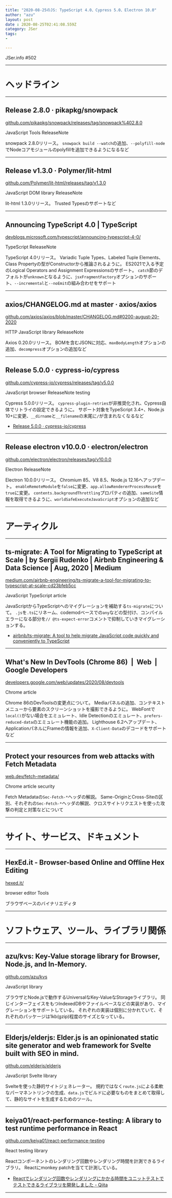 ```yaml
---
title: "2020-08-25のJS: TypeScript 4.0、Cypress 5.0、Electron 10.0"
author: "azu"
layout: post
date : 2020-08-25T02:41:08.559Z
category: JSer
tags:
-

---
```


JSer.info #502

----

<h1 class="site-genre">ヘッドライン</h1>

----

## Release 2.8.0 · pikapkg/snowpack
[github.com/pikapkg/snowpack/releases/tag/snowpack%402.8.0](https://github.com/pikapkg/snowpack/releases/tag/snowpack%402.8.0 "Release 2.8.0 · pikapkg/snowpack")
<p class="jser-tags jser-tag-icon"><span class="jser-tag">JavaScript</span> <span class="jser-tag">Tools</span> <span class="jser-tag">ReleaseNote</span></p>

snowpack 2.8.0リリース。
`snowpack build --watch`の追加、`--polyfill-node`でNodeコアモジュールのpolyfillを追加できるようになるなど


----

## Release v1.3.0 · Polymer/lit-html
[github.com/Polymer/lit-html/releases/tag/v1.3.0](https://github.com/Polymer/lit-html/releases/tag/v1.3.0 "Release v1.3.0 · Polymer/lit-html")
<p class="jser-tags jser-tag-icon"><span class="jser-tag">JavaScript</span> <span class="jser-tag">DOM</span> <span class="jser-tag">library</span> <span class="jser-tag">ReleaseNote</span></p>

lit-html 1.3.0リリース。
Trusted Typesのサポートなど


----

## Announcing TypeScript 4.0 | TypeScript
[devblogs.microsoft.com/typescript/announcing-typescript-4-0/](https://devblogs.microsoft.com/typescript/announcing-typescript-4-0/ "Announcing TypeScript 4.0 | TypeScript")
<p class="jser-tags jser-tag-icon"><span class="jser-tag">TypeScript</span> <span class="jser-tag">ReleaseNote</span></p>

TypeScript 4.0リリース。
Variadic Tuple Types、Labeled Tuple Elements、Class Propertyの型がConstructorから推論されるように。
ES2021で入る予定のLogical Operators and Assignment Expressionsのサポート。
`catch`節のデフォルトが`unknown`となるように、`jsxFragmentFactory`オプションのサポート、`--incremental`と`--noEmit`の組み合わせをサポート


----

## axios/CHANGELOG.md at master · axios/axios
[github.com/axios/axios/blob/master/CHANGELOG.md#0200-august-20-2020](https://github.com/axios/axios/blob/master/CHANGELOG.md#0200-august-20-2020 "axios/CHANGELOG.md at master · axios/axios")
<p class="jser-tags jser-tag-icon"><span class="jser-tag">HTTP</span> <span class="jser-tag">JavaScript</span> <span class="jser-tag">library</span> <span class="jser-tag">ReleaseNote</span></p>

Axios 0.20.0リリース。
BOMを含むJSONに対応、`maxBodyLength`オプションの追加、`decompress`オプションの追加など


----

## Release 5.0.0 · cypress-io/cypress
[github.com/cypress-io/cypress/releases/tag/v5.0.0](https://github.com/cypress-io/cypress/releases/tag/v5.0.0 "Release 5.0.0 · cypress-io/cypress")
<p class="jser-tags jser-tag-icon"><span class="jser-tag">JavaScript</span> <span class="jser-tag">browser</span> <span class="jser-tag">ReleaseNote</span> <span class="jser-tag">testing</span></p>

Cypress 5.0.0リリース。
`cypress-plugin-retries`が非推奨化され、Cypress自体でリトライの設定できるように。
サポート対象をTypeScript 3.4+、Node.js 10+に変更、`__dirname`と`__filename`の末尾に`/`が含まれなくなるなど

- [Release 5.0.0 · cypress-io/cypress](https://github.com/cypress-io/cypress/releases/tag/v5.0.0 "Release 5.0.0 · cypress-io/cypress")

----

## Release electron v10.0.0 · electron/electron
[github.com/electron/electron/releases/tag/v10.0.0](https://github.com/electron/electron/releases/tag/v10.0.0 "Release electron v10.0.0 · electron/electron")
<p class="jser-tags jser-tag-icon"><span class="jser-tag">Electron</span> <span class="jser-tag">ReleaseNote</span></p>

Electron 10.0.0リリース。
Chromium 85、V8 8.5、Node.js 12.16へアップデート。
`enableRemoteModule`を`false`に変更、`app.allowRendererProcessReuse`を`true`に変更。
`contents.backgroundThrottling`プロパティの追加、`sameSite`情報を取得できるように、`worldSafeExecuteJavaScript`オプションの追加など


----
<h1 class="site-genre">アーティクル</h1>

----

## ts-migrate: A Tool for Migrating to TypeScript at Scale | by Sergii Rudenko | Airbnb Engineering & Data Science | Aug, 2020 | Medium
[medium.com/airbnb-engineering/ts-migrate-a-tool-for-migrating-to-typescript-at-scale-cd23bfeb5cc](https://medium.com/airbnb-engineering/ts-migrate-a-tool-for-migrating-to-typescript-at-scale-cd23bfeb5cc "ts-migrate: A Tool for Migrating to TypeScript at Scale | by Sergii Rudenko | Airbnb Engineering & Data Science | Aug, 2020 | Medium")
<p class="jser-tags jser-tag-icon"><span class="jser-tag">JavaScript</span> <span class="jser-tag">TypeScript</span> <span class="jser-tag">article</span></p>

JavaScriptからTypeScriptへのマイグレーションを補助する`ts-migrate`について。
`.js`を`.ts`にリネーム、codemodベースでの`any`などの型付け、コンパイルエラーになる部分を`// @ts-expect-error`コメントで抑制していきマイグレーションする。

- [airbnb/ts-migrate: A tool to help migrate JavaScript code quickly and conveniently to TypeScript](https://github.com/airbnb/ts-migrate "airbnb/ts-migrate: A tool to help migrate JavaScript code quickly and conveniently to TypeScript")

----

## What's New In DevTools (Chrome 86)  |  Web  |  Google Developers
[developers.google.com/web/updates/2020/08/devtools](https://developers.google.com/web/updates/2020/08/devtools "What's New In DevTools (Chrome 86)  |  Web  |  Google Developers")
<p class="jser-tags jser-tag-icon"><span class="jser-tag">Chrome</span> <span class="jser-tag">article</span></p>

Chrome 86のDevToolsの変更点について。
Mediaパネルの追加、コンテキストメニューから要素のスクリーンショットを撮影できるように。
WebFontで`local()`がない場合をエミュレート、Idle Detectionのエミュレート、`prefers-reduced-data`のエミュレート機能の追加。
Lighthouse 6.2へアップデート、ApplicationパネルにFrameの情報を追加、`X-Client-Data`のデコードをサポートなど


----

## Protect your resources from web attacks with Fetch Metadata
[web.dev/fetch-metadata/](https://web.dev/fetch-metadata/ "Protect your resources from web attacks with Fetch Metadata")
<p class="jser-tags jser-tag-icon"><span class="jser-tag">Chrome</span> <span class="jser-tag">article</span> <span class="jser-tag">security</span></p>

Fetch Metadataの`Sec-Fetch-*`ヘッダの解説。
Same-OriginとCross-Siteの区別、それぞれの`Sec-Fetch-*`ヘッダの解説、クロスサイトリクエストを使った攻撃の判定と対策などについて


----
<h1 class="site-genre">サイト、サービス、ドキュメント</h1>

----

## HexEd.it - Browser-based Online and Offline Hex Editing
[hexed.it/](https://hexed.it/ "HexEd.it - Browser-based Online and Offline Hex Editing")
<p class="jser-tags jser-tag-icon"><span class="jser-tag">browser</span> <span class="jser-tag">editor</span> <span class="jser-tag">Tools</span></p>

ブラウザベースのバイナリエディタ


----
<h1 class="site-genre">ソフトウェア、ツール、ライブラリ関係</h1>

----

## azu/kvs: Key-Value storage library for Browser, Node.js, and In-Memory.
[github.com/azu/kvs](https://github.com/azu/kvs "azu/kvs: Key-Value storage library for Browser, Node.js, and In-Memory.")
<p class="jser-tags jser-tag-icon"><span class="jser-tag">JavaScript</span> <span class="jser-tag">library</span></p>

ブラウザとNode.jsで動作するUniversalなKey-ValueなStorageライブラリ。
同じインターフェイスをもつIndexedDBやファイルベースなどの実装があり、マイグレーションをサポートしている。
それぞれの実装は個別に分かれていて、それぞれのパッケージは1kb(gzip)程度のサイズとなっている。


----

## Elderjs/elderjs: Elder.js is an opinionated static site generator and web framework for Svelte built with SEO in mind.
[github.com/elderjs/elderjs](https://github.com/elderjs/elderjs "Elderjs/elderjs: Elder.js is an opinionated static site generator and web framework for Svelte built with SEO in mind.")
<p class="jser-tags jser-tag-icon"><span class="jser-tag">JavaScript</span> <span class="jser-tag">Svelte</span> <span class="jser-tag">library</span></p>

Svelteを使った静的サイトジェネレーター。
規約ではなく`route.js`による柔軟なパーマネントリンクの生成、`data.js`でビルドに必要なものをまとめて取得して、静的なサイトを生成するためのツール。


----

## keiya01/react-performance-testing: A library to test runtime performance in React
[github.com/keiya01/react-performance-testing](https://github.com/keiya01/react-performance-testing "keiya01/react-performance-testing: A library to test runtime performance in React")
<p class="jser-tags jser-tag-icon"><span class="jser-tag">React</span> <span class="jser-tag">testing</span> <span class="jser-tag">library</span></p>

Reactコンポーネントのレンダリング回数やレンダリング時間を計測できるライブラリ。
Reactにmonkey patchを当てて計測している。

- [Reactでレンダリング回数やレンダリングにかかる時間をユニットテストでテストできるライブラリを開発しました - Qiita](https://qiita.com/keiya01/items/93d83911fb44170717c2 "Reactでレンダリング回数やレンダリングにかかる時間をユニットテストでテストできるライブラリを開発しました - Qiita")

----
